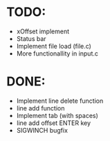 TODO:
=====
- xOffset implement
- Status bar
- Implement file load (file.c)
- More functionallity in input.c

DONE:
=====
- Implement line delete function
- line add function
- Implement tab (with spaces)
- line add offset ENTER key
- SIGWINCH bugfix
